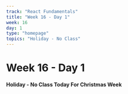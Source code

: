 ```yaml
---
track: "React Fundamentals"
title: "Week 16 - Day 1"
week: 16
day: 1
type: "homepage"
topics: "Holiday - No Class"
---
```



# Week 16 - Day 1

#### Holiday - No Class Today For Christmas Week
